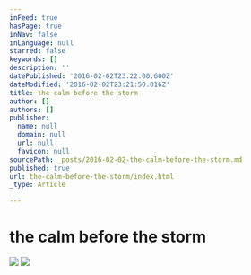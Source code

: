 ```yaml
---
inFeed: true
hasPage: true
inNav: false
inLanguage: null
starred: false
keywords: []
description: ''
datePublished: '2016-02-02T23:22:00.600Z'
dateModified: '2016-02-02T23:21:50.016Z'
title: the calm before the storm
author: []
authors: []
publisher:
  name: null
  domain: null
  url: null
  favicon: null
sourcePath: _posts/2016-02-02-the-calm-before-the-storm.md
published: true
url: the-calm-before-the-storm/index.html
_type: Article

---
```

# the calm before the storm
![](https://the-grid-user-content.s3-us-west-2.amazonaws.com/1722e6a9-2529-4dee-8b63-6a46c02469ba.JPG)
![](https://the-grid-user-content.s3-us-west-2.amazonaws.com/38069fdf-dd77-4bf6-9e99-b673ec680d8f.JPG)